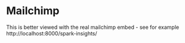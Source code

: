 # Mailchimp

This is better viewed with the real mailchimp embed - see for example http://localhost:8000/spark-insights/
